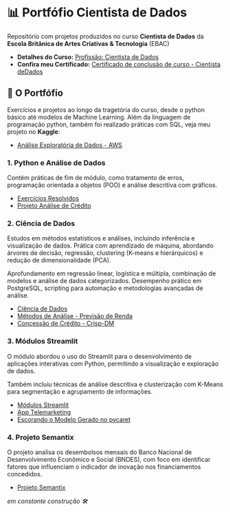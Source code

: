 # 📊 Portfófio Cientista de Dados
Repositório com projetos produzidos no curso **Cientista de Dados** da **Escola Britânica de Artes Criativas & Tecnologia** (EBAC)

- **Detalhes do Curso:** [Profissão: Cientista de Dados](https://ebaconline.com.br/cientista-de-dados)
- **Confira meu Certificado:** [Certificado de conclusão de curso - Cientista deDados](https://drive.google.com/file/d/1-vAlTAzYOQr4pNx1-2QAlCm7xOQPTWjs/view?usp=sharing)


## 📂 O Portfófio
Exercícios e projetos ao longo da tragetória do curso, desde o python básico até modelos de Machine Learning. Além da linguagem de programação python, também foi realizado práticas com SQL, veja meu projeto no **Kaggle**:
- [Análise Exploratória de Dados - AWS](https://www.kaggle.com/code/adrielleclemente/an-lise-explorat-ria-de-dados-aws)

### 1. Python e Análise de Dados
Contém práticas de fim de módulo, como tratamento de erros, programação orientada a objetos (POO) e análise descritiva com gráficos.

- [Exercícios Resolvidos](https://github.com/adrielleClemente/cientista_de_dados/tree/main/1.Python%20e%20An%C3%A1lise%20de%20Dados/Exerc%C3%ADcios%20Resolvidos)
- [Projeto Análise de Crédito](https://github.com/adrielleClemente/cientista_de_dados/tree/main/1.Python%20e%20An%C3%A1lise%20de%20Dados/Projeto%20Final%20de%20An%C3%A1lise%20de%20Dados)

### 2. Ciência de Dados
Estudos em métodos estatísticos e análises, incluindo inferência e visualização de dados. Prática com aprendizado de máquina, abordando árvores de decisão, regressão, clustering (K-means e hierárquicos) e redução de dimensionalidade (PCA).

Aprofundamento em regressão linear, logística e múltipla, combinação de modelos e análise de dados categorizados. Desempenho prático em PostgreSQL, scripting para automação e metodologias avançadas de análise.

- [Ciência de Dados](https://github.com/adrielleClemente/cientista_de_dados/tree/main/2.Ci%C3%AAncia%20de%20Dados)
- [Métodos de Análise - Previsão de Renda](https://github.com/adrielleClemente/cientista_de_dados/tree/main/2.Ci%C3%AAncia%20de%20Dados/16.M%C3%A9todos%20de%20an%C3%A1lise)
- [Concessão de Crédito - Crisp-DM](https://github.com/adrielleClemente/cientista_de_dados/tree/main/2.Ci%C3%AAncia%20de%20Dados/classifica_cretido_Crisp-DM#concess%C3%A3o-de-cr%C3%A9dito)

### 3. Módulos Streamlit
O módulo abordou o uso do Streamlit para o desenvolvimento de aplicações interativas com Python, permitindo a visualização e exploração de dados. 

Também incluiu técnicas de análise descritiva e clusterização com K-Means para segmentação e agrupamento de informações.

- [Módulos Streamlit](https://github.com/adrielleClemente/cientista_de_dados/tree/main/3.M%C3%B3dulos%20Streamlit)
- [App Telemarketing](https://github.com/adrielleClemente/cientista_de_dados/tree/main/3.M%C3%B3dulos%20Streamlit/28.Streamlit%20III%2C%20IV)
- [Escorando o Modelo Gerado no pycaret](https://github.com/adrielleClemente/cientista_de_dados/tree/main/3.M%C3%B3dulos%20Streamlit/38.Streamlit%20VI%20e%20Pycaret)


### 4. Projeto Semantix
O projeto analisa os desembolsos mensais do Banco Nacional de Desenvolvimento Econômico e Social (BNDES), com foco em identificar fatores que influenciam o indicador de inovação nos financiamentos concedidos.

- [Projeto Semantix](https://github.com/adrielleClemente/cientista_de_dados/tree/main/4.Projeto%20Semantix)

_em constante construção 🛠️_
